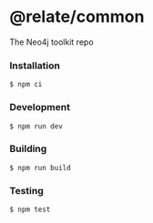 # @relate/common
The Neo4j toolkit repo

### Installation
```
$ npm ci
```

### Development
```
$ npm run dev
```

### Building
```
$ npm run build
```

### Testing
```
$ npm test
```
